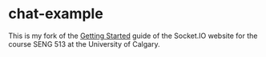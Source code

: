 # chat-example

This is my fork of the [Getting Started](http://socket.io/get-started/chat/) guide
of the Socket.IO website for the course SENG 513 at the University of Calgary.
